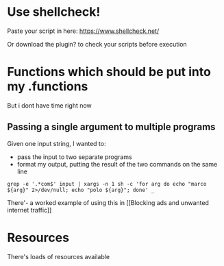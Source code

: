 # Use shellcheck!

Paste your script in here: https://www.shellcheck.net/

Or download the plugin? to check your scripts before execution

# Functions which should be put into my .functions

But i dont have time right now

## Passing a single argument to multiple programs
Given one input string, I wanted to:
- pass the input to two separate programs
- format my output, putting the result of the two commands on the same line

```
grep -e '.*com$' input | xargs -n 1 sh -c 'for arg do echo "marco ${arg}" 2>/dev/null; echo "polo ${arg}"; done' _
```

There'- a worked example of using this in [[Blocking ads and unwanted internet traffic]]


# Resources
There's loads of resources available